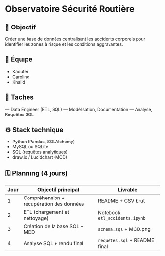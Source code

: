 # Observatoire Sécurité Routière

## 🎯 Objectif
Créer une base de données centralisant les accidents corporels pour identifier les zones à risque et les conditions aggravantes.

## 👥 Équipe
- Kaouter
- Caroline  
- Khalid 

## 👥 Taches 
— Data Engineer (ETL, SQL)
— Modélisation, Documentation
— Analyse, Requêtes SQL

## ⚙️ Stack technique
- Python (Pandas, SQLAlchemy)
- MySQL ou SQLite
- SQL (requêtes analytiques)
- draw.io / Lucidchart (MCD)

## 🗓️ Planning (4 jours)
| Jour | Objectif principal | Livrable |
|------|---------------------|-----------|
| 1 | Compréhension + récupération des données | README + CSV brut |
| 2 | ETL (chargement et nettoyage) | Notebook `etl_accidents.ipynb` |
| 3 | Création de la base SQL + MCD | `schema.sql` + MCD.png |
| 4 | Analyse SQL + rendu final | `requetes.sql` + README final |
